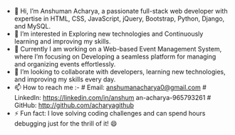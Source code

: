 - 👋 Hi, I’m Anshuman Acharya, a passionate full-stack web developer with expertise in HTML, CSS, JavaScript, jQuery, Bootstrap, Python, Django, and MySQL.
- 👀 I’m interested in Exploring new technologies and Continuously learning and improving my skills.
- 🌱 Currently I am working on a Web-based Event Management System, where I’m focusing on Developing a seamless platform for managing and organizing events effortlessly.
- 💞️ I’m looking to collaborate with developers, learning new technologies, and improving my skills every day.
- 📫 How to reach me :-
      # Email: anshumanacharya0@gmail.com
      # LinkedIn: https://linkedin.com/in/anshum an-acharya-965793261
      # GitHub: http://github.com/acharyagithub
- ⚡ Fun fact:  I love solving coding challenges and can spend hours debugging just for the thrill of it! 😄
